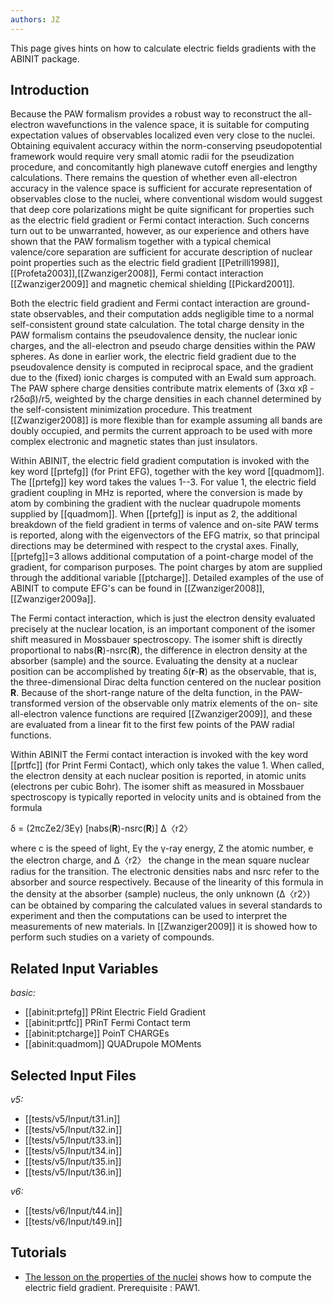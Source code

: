 ```yaml
---
authors: JZ
---
```


<!--
This file is automatically generated by mksite.py. All changes will be lost.
Change the input yaml files or the python code

-->
This page gives hints on how to calculate electric fields gradients with the ABINIT package.

## Introduction

Because the PAW formalism provides a robust way to reconstruct the all-
electron wavefunctions in the valence space, it is suitable for computing
expectation values of observables localized even very close to the nuclei.
Obtaining equivalent accuracy within the norm-conserving pseudopotential
framework would require very small atomic radii for the pseudization
procedure, and concomitantly high planewave cutoff energies and lengthy
calculations. There remains the question of whether even all-electron accuracy
in the valence space is sufficient for accurate representation of observables
close to the nuclei, where conventional wisdom would suggest that deep core
polarizations might be quite significant for properties such as the electric
field gradient or Fermi contact interaction. Such concerns turn out to be
unwarranted, however, as our experience and others have shown that the PAW
formalism together with a typical chemical valence/core separation are
sufficient for accurate description of nuclear point properties such as the
electric field gradient [[Petrilli1998]],[[Profeta2003]],[[Zwanziger2008]],
Fermi contact interaction [[Zwanziger2009]] and magnetic chemical shielding
[[Pickard2001]].

Both the electric field gradient and Fermi contact interaction are ground-
state observables, and their computation adds negligible time to a normal
self-consistent ground state calculation. The total charge density in the PAW
formalism contains the pseudovalence density, the nuclear ionic charges, and
the all-electron and pseudo charge densities within the PAW spheres. As done
in earlier work, the electric field gradient due to the pseudovalence density
is computed in reciprocal space, and the gradient due to the (fixed) ionic
charges is computed with an Ewald sum approach. The PAW sphere charge
densities contribute matrix elements of (3xα xβ -r2δαβ)/r5, weighted by the
charge densities in each channel determined by the self-consistent
minimization procedure. This treatment [[Zwanziger2008]] is more flexible than
for example assuming all bands are doubly occupied, and permits the current
approach to be used with more complex electronic and magnetic states than just
insulators.

Within ABINIT, the electric field gradient computation is invoked with the key
word [[prtefg]] (for Print EFG), together with the key word [[quadmom]]. The
[[prtefg]] key word takes the values 1--3. For value 1, the electric field
gradient coupling in MHz is reported, where the conversion is made by atom by
combining the gradient with the nuclear quadrupole moments supplied by
[[quadmom]]. When [[prtefg]] is input as 2, the additional breakdown of the
field gradient in terms of valence and on-site PAW terms is reported, along
with the eigenvectors of the EFG matrix, so that principal directions may be
determined with respect to the crystal axes. Finally, [[prtefg]]=3 allows
additional computation of a point-charge model of the gradient, for comparison
purposes. The point charges by atom are supplied through the additional
variable [[ptcharge]]. Detailed examples of the use of ABINIT to compute EFG's
can be found in [[Zwanziger2008]],[[Zwanziger2009a]].

The Fermi contact interaction, which is just the electron density evaluated
precisely at the nuclear location, is an important component of the isomer
shift measured in Mossbauer spectroscopy. The isomer shift is directly
proportional to nabs(**R**)-nsrc(**R**), the difference in electron density at
the absorber (sample) and the source. Evaluating the density at a nuclear
position can be accomplished by treating δ(**r**-**R**) as the observable,
that is, the three-dimensional Dirac delta function centered on the nuclear
position **R**. Because of the short-range nature of the delta function, in
the PAW-transformed version of the observable only matrix elements of the on-
site all-electron valence functions are required [[Zwanziger2009]], and these
are evaluated from a linear fit to the first few points of the PAW radial
functions.

Within ABINIT the Fermi contact interaction is invoked with the key word
[[prtfc]] (for Print Fermi Contact), which only takes the value 1. When
called, the electron density at each nuclear position is reported, in atomic
units (electrons per cubic Bohr). The isomer shift as measured in Mossbauer
spectroscopy is typically reported in velocity units and is obtained from the
formula

δ = (2πcZe2/3Eγ) [nabs(**R**)-nsrc(**R**)] Δ〈r2〉

where c is the speed of light, Eγ the γ-ray energy, Z the atomic number, e the
electron charge, and Δ〈r2〉 the change in the mean square nuclear radius for
the transition. The electronic densities nabs and nsrc refer to the absorber
and source respectively. Because of the linearity of this formula in the
density at the absorber (sample) nucleus, the only unknown (Δ〈r2〉) can be
obtained by comparing the calculated values in several standards to experiment
and then the computations can be used to interpret the measurements of new
materials. In [[Zwanziger2009]] it is showed how to perform such studies on a
variety of compounds.



## Related Input Variables

*basic:*

- [[abinit:prtefg]]  PRint Electric Field Gradient
- [[abinit:prtfc]]  PRinT Fermi Contact term
- [[abinit:ptcharge]]  PoinT CHARGEs
- [[abinit:quadmom]]  QUADrupole MOMents
 

## Selected Input Files

*v5:*

- [[tests/v5/Input/t31.in]]
- [[tests/v5/Input/t32.in]]
- [[tests/v5/Input/t33.in]]
- [[tests/v5/Input/t34.in]]
- [[tests/v5/Input/t35.in]]
- [[tests/v5/Input/t36.in]]
 
*v6:*

- [[tests/v6/Input/t44.in]]
- [[tests/v6/Input/t49.in]]
 

## Tutorials

* [The lesson on the properties of the nuclei](../../tutorial/generated_files/lesson_nuc.html) shows how to compute the electric field gradient. Prerequisite : PAW1.

